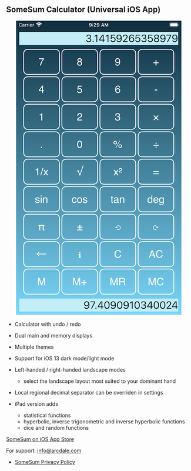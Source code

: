 

## SomeSum Calculator (Universal iOS App) 

<p align="center">
  <img src="iPhonePortrait.png" alt="SomeSum image"/>
</p>

- Calculator with undo / redo 

- Dual main and memory displays 

- Multiple themes

- Support for iOS 13 dark mode/light mode

- Left-handed / right-handed landscape modes
  - select the landscape layout most suited to your dominant hand

- Local regional decimal separator can be overriden in settings
 
- iPad version adds
  - statistical functions
  - hyperbolic, inverse trigonometric and inverse hyperbolic functions
  - dice and random functions

[SomeSum on iOS App Store](https://apps.apple.com/us/app/somesum/id1503184279#?platform=iphone)

For support: [info@arcdale.com](mailto:info@arcdale.com)    

-  [SomeSum Privacy Policy](SomeSumPrivacyPolicy.md)	
